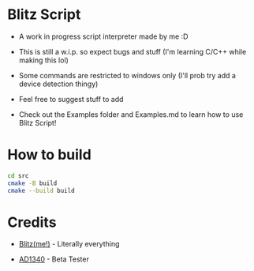 # Blitz Script

* A work in progress script interpreter made by me :D

* This is still a w.i.p. so expect bugs and stuff (I'm learning C/C++ while making this lol)

* Some commands are restricted to windows only (I'll prob try add a device detection thingy)

* Feel free to suggest stuff to add

* Check out the Examples folder and Examples.md to learn how to use Blitz Script!

# How to build

```bash
cd src
cmake -B build
cmake --build build
```

# Credits

* [Blitz(me!)](https://twitter.com/blitzdotcs) - Literally everything

* [AD1340](https://www.youtube.com/channel/UCoGneWevTjYi-ekcU9FCW_Q) - Beta Tester
